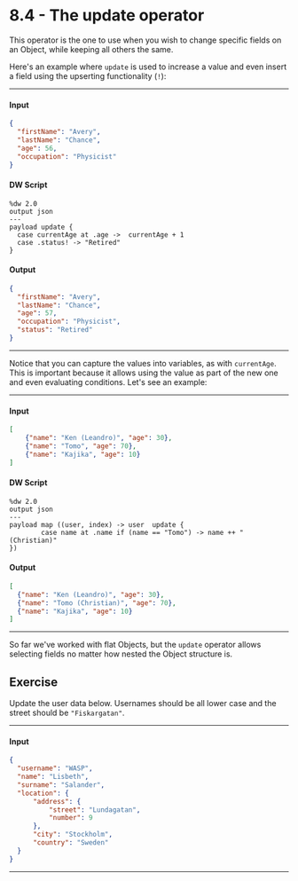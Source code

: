 # 8.4 - The update operator

This operator is the one to use when you wish to change specific fields on an Object, while keeping all others the same.

Here's an example where `update` is used to increase a value and even insert a field using the upserting functionality (`!`):

---
#### Input
```json
{
  "firstName": "Avery",
  "lastName": "Chance",
  "age": 56,
  "occupation": "Physicist"
}
```
#### DW Script
```dw
%dw 2.0
output json
---
payload update {
  case currentAge at .age ->  currentAge + 1
  case .status! -> "Retired"
}
```
#### Output
```json
{
  "firstName": "Avery",
  "lastName": "Chance",
  "age": 57,
  "occupation": "Physicist",
  "status": "Retired"
}
```
---

Notice that you can capture the values into variables, as with `currentAge`. This is important because it allows using the value as part of the new one and even evaluating conditions. Let's see an example:

---
#### Input
```json
[
    {"name": "Ken (Leandro)", "age": 30},
    {"name": "Tomo", "age": 70},
    {"name": "Kajika", "age": 10}
]
```
#### DW Script
```dw
%dw 2.0
output json
---
payload map ((user, index) -> user  update {
        case name at .name if (name == "Tomo") -> name ++ " (Christian)"
})
```
#### Output
```json
[
  {"name": "Ken (Leandro)", "age": 30},
  {"name": "Tomo (Christian)", "age": 70},
  {"name": "Kajika", "age": 10}
]
```
---

So far we've worked with flat Objects, but the `update` operator allows selecting fields no matter how nested the Object structure is.

## Exercise

Update the user data below. Usernames should be all lower case and the street should be `"Fiskargatan"`.

----
#### Input
```json
{
  "username": "WASP",
  "name": "Lisbeth",
  "surname": "Salander",
  "location": {
      "address": {
          "street": "Lundagatan",
          "number": 9
      },
      "city": "Stockholm",
      "country": "Sweden"
  }
}
```
----
